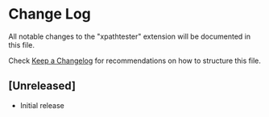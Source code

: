 # Change Log

All notable changes to the "xpathtester" extension will be documented in this file.

Check [Keep a Changelog](http://keepachangelog.com/) for recommendations on how to structure this file.

## [Unreleased]

- Initial release